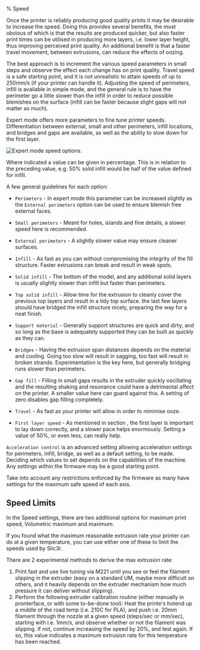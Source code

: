 % Speed

Once the printer is reliably producing good quality prints it may be
desirable to increase the speed. Doing this provides several benefits,
the most obvious of which is that the results are produced quicker, but
also faster print times can be utilised in producing more layers, i.e.
lower layer height, thus improving perceived print quality. An
additional benefit is that a faster travel movement, between extrusions,
can reduce the effects of oozing.

The best approach is to increment the various speed parameters in small
steps and observe the effect each change has on print quality. Travel
speed is a safe starting point, and it is not unrealistic to attain
speeds of up to 250mm/s (if your printer can handle it). Adjusting the
speed of perimeters, infill is available in simple mode, and the general
rule is to have the perimeter go a little slower than the infill in
order to reduce possible blemishes on the surface (infill can be faster
because slight gaps will not matter as much).

Expert mode offers more parameters to fine tune printer speeds.
Differentiation between external, small and other perimeters, infill
locations, and bridges and gaps are available, as well as the ability to
slow down for the first layer.

 ![Expert mode speed
options.](images/speed_advanced_settings.png "fig:")


Where indicated a value can be given in percentage. This is in relation
to the preceding value, e.g. 50% solid infill would be half of the value
defined for infill.

A few general guidelines for each option:

-   `Perimeters` - In expert mode this parameter can be increased
    slightly as the `External perimeters` option can be used to ensure
    blemish free external faces.

-   `Small perimeters` - Meant for holes, islands and fine details, a
    slower speed here is recommended.

-   `External perimeters` - A slightly slower value may ensure cleaner
    surfaces.

-   `Infill` - As fast as you can without compromising the integrity of
    the fill structure. Faster extrusions can break and result in weak
    spots.

-   `Solid infill` - The bottom of the model, and any additional solid
    layers is usually slightly slower than infill but faster than
    perimeters.

-   `Top solid infill` - Allow time for the extrusion to cleanly cover
    the previous top layers and result in a tidy top surface. the last
    few layers should have bridged the infill structure nicely,
    preparing the way for a neat finish.

-   `Support material` - Generally support structures are quick and
    dirty, and so long as the base is adequately supported they can be
    built as quickly as they can.

-   `Bridges` - Having the extrusion span distances depends on the
    material and cooling. Going too slow will result in sagging, too
    fast will result in broken strands. Experimentation is the key here,
    but generally bridging runs slower than perimeters.

-   `Gap fill` - Filling in small gaps results in the extruder quickly
    oscillating and the resulting shaking and resonance could have a
    detrimental affect on the printer. A smaller value here can guard
    against this. A setting of zero disables gap filling completely.

-   `Travel` - As fast as your printer will allow in order to minimise
    ooze.

-   `First layer speed` - As mentioned in section
    , the first layer is important to
    lay down correctly, and a slower pace helps enormously. Setting a
    value of 50%, or even less, can really help.

`Acceleration control` is an advanced setting allowing acceleration
settings for perimeters, infill, bridge, as well as a default setting,
to be made. Deciding which values to set depends on the capabilities of
the machine. Any settings within the firmware may be a good starting
point.

Take into account any restrictions enforced by the firmware as many have
settings for the maximum safe speed of each axis.

## Speed Limits

In the Speed settings, there are two additional options for maximum print speed, Volumetric maximum and maximum. 

If you found what the maximum reasonable extrusion rate your printer can do at a given temperature, you can use either one of these to limit the speeds used by Slic3r.

There are 2 experimental methods to derive the max extrusion rate:

1. Print fast and use live tuning via M221 until you see or feel the filament slipping in the extruder (easy on a standard UM, maybe more difficult on others, and it heavily depends on the extruder mechanism how much pressure it can deliver without slipping).
2. Perform the following extruder calibration routine (either manually in pronterface, or with some to-be-done tool): Heat the printe's hotend up a middle of the road temp (i.e. 210C for PLA), and push i.e. 20mm filament through the nozzle at a given speed (steps/sec or mm/sec), starting with i.e. 1mm/s, and observe whether or not the filament was slipping. If not, continue increasing the speed by 20%, and test again. If so, this value indicates a maximum extrusion rate for this temperature has been reached. 
